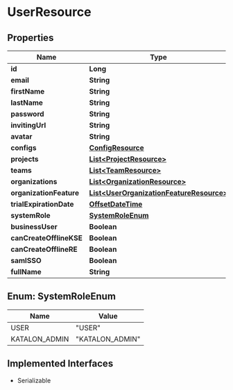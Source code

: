 

# UserResource

## Properties

Name | Type | Description | Notes
------------ | ------------- | ------------- | -------------
**id** | **Long** |  |  [optional]
**email** | **String** |  |  [optional]
**firstName** | **String** |  |  [optional]
**lastName** | **String** |  |  [optional]
**password** | **String** |  |  [optional]
**invitingUrl** | **String** |  |  [optional]
**avatar** | **String** |  |  [optional]
**configs** | [**ConfigResource**](ConfigResource.md) |  |  [optional]
**projects** | [**List&lt;ProjectResource&gt;**](ProjectResource.md) |  |  [optional]
**teams** | [**List&lt;TeamResource&gt;**](TeamResource.md) |  |  [optional]
**organizations** | [**List&lt;OrganizationResource&gt;**](OrganizationResource.md) |  |  [optional]
**organizationFeature** | [**List&lt;UserOrganizationFeatureResource&gt;**](UserOrganizationFeatureResource.md) |  |  [optional]
**trialExpirationDate** | [**OffsetDateTime**](OffsetDateTime.md) |  |  [optional]
**systemRole** | [**SystemRoleEnum**](#SystemRoleEnum) |  |  [optional]
**businessUser** | **Boolean** |  |  [optional]
**canCreateOfflineKSE** | **Boolean** |  |  [optional]
**canCreateOfflineRE** | **Boolean** |  |  [optional]
**samlSSO** | **Boolean** |  |  [optional]
**fullName** | **String** |  |  [optional]



## Enum: SystemRoleEnum

Name | Value
---- | -----
USER | &quot;USER&quot;
KATALON_ADMIN | &quot;KATALON_ADMIN&quot;


## Implemented Interfaces

* Serializable


